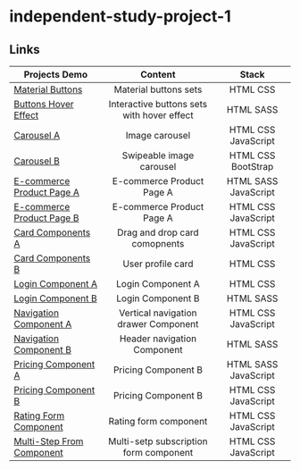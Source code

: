 # independent-study-project-1


## Links

| **Projects Demo** | **Content** | **Stack** |
|-----------|:-------------:|:-------------:|
|[Material Buttons](https://ting-huei-chen.github.io/independent-study-project-1/button-material.html)|Material buttons sets|HTML CSS|
|[Buttons Hover Effect](https://ting-huei-chen.github.io/independent-study-project-1/button.html)|Interactive buttons sets with hover effect|HTML SASS|
|[Carousel A](https://ting-huei-chen.github.io/independent-study-project-1/carousel-type-a.html)|Image carousel|HTML CSS JavaScript|
|[Carousel B](https://ting-huei-chen.github.io/independent-study-project-1/carousel-type-b.html)|Swipeable image carousel|HTML CSS BootStrap|
|[E-commerce Product Page A](https://ting-huei-chen.github.io/independent-study-project-1/eccomerce-type-a.html)|E-commerce Product Page A|HTML SASS JavaScript|
|[E-commerce Product Page B](https://ting-huei-chen.github.io/independent-study-project-1/eccomerce-type-b.html)|E-commerce Product Page A|HTML CSS JavaScript|
|[Card Components A](https://ting-huei-chen.github.io/independent-study-project-1/interactive-card-component-type-a.html)|Drag and drop card comopnents|HTML CSS JavaScript|
|[Card Components B](https://ting-huei-chen.github.io/independent-study-project-1/profile-card.html)|User profile card|HTML CSS|
|[Login Component A](https://ting-huei-chen.github.io/independent-study-project-1/login-type-a.html)|Login Component A|HTML CSS|
|[Login Component B](https://ting-huei-chen.github.io/independent-study-project-1/login-type-b.html)|Login Component B|HTML SASS|
|[Navigation Component A](https://ting-huei-chen.github.io/independent-study-project-1/navigation-bar-type-a.html)|Vertical navigation drawer Component|HTML CSS JavaScript|
|[Navigation Component B](https://ting-huei-chen.github.io/independent-study-project-1/navigation-bar-type-b.html)|Header navigation Component|HTML SASS|
|[Pricing Component A](https://ting-huei-chen.github.io/independent-study-project-1/pricing-component-type-a.html)|Pricing Component B|HTML SASS JavaScript|
|[Pricing Component B](https://ting-huei-chen.github.io/independent-study-project-1/pricing-component-type-b.html)|Pricing Component B|HTML CSS JavaScript|
|[Rating Form Component](https://ting-huei-chen.github.io/independent-study-project-1/rating-form.html)|Rating form component|HTML CSS JavaScript|
|[Multi-Step From Component](https://ting-huei-chen.github.io/independent-study-project-1/multi-step-form.html)|Multi-setp subscription form component|HTML CSS JavaScript|
